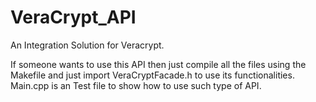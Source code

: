 # VeraCrypt_API
An Integration Solution for Veracrypt.

If someone wants to use this API then just compile all the files using the Makefile and just import VeraCryptFacade.h to use its functionalities.
Main.cpp is an Test file to show how to use such type of API.
